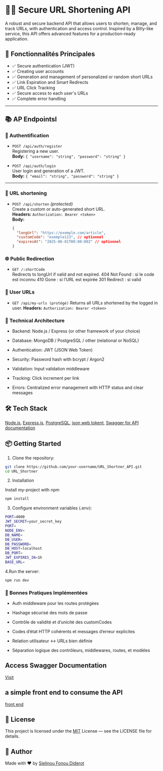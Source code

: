 
# 🔐🔗 Secure URL Shortening API

A robust and secure backend API that allows users to shorten, manage, and track URLs, with authentication and access control. Inspired by a Bitly-like service, this API offers advanced features for a production-ready application.

## 🚀 Fonctionnalités Principales

- ✅ Secure authentication (JWT)
- ✅ Creating user accounts
- ✅ Generation and management of personalized or random short URLs
- ✅ Link Expiration and Smart Redirects
- ✅ URL Click Tracking
- ✅ Secure access to each user's URLs
- ✅ Complete error handling

---

## 📚 AP EndpointsI

### 🔐 Authentification

- `POST /api/auth/register`  
  Registering a new user.  
  **Body:** `{ "username": "string", "password": "string" }`

- `POST /api/auth/login`  
  User login and generation of a JWT.  
  **Body:** `{ "email": "string", "password": "string" }`

---

### 🔗 URL shortening


- `POST /api/shorten` *(protected)*  
  Create a custom or auto-generated short URL.  
  **Headers:** `Authorization: Bearer <token>`  
  **Body:**  
  ```json
  {
    "longUrl": "https://exemple.com/article",
    "customCode": "exemple123", // optionnel
    "expiresAt": "2025-06-01T00:00:00Z" // optionnel
  }

### 🌐 Public Redirection


- `GET /:shortCode`   
  Redirects to longUrl if valid and not expired.
  404 Not Found : si le code est inconnu
  410 Gone : si l’URL est expirée
  301 Redirect : si valid  


### 📁 User URLs

- `GET /api/my-urls (protégé)`
  Returns all URLs shortened by the logged in user.
  **Headers:** `Authorization: Bearer <token>`

### 🧠 Technical Architecture

- Backend: Node.js / Express (or other framework of your choice)

- Database: MongoDB / PostgreSQL / other (relational or NoSQL)

- Authentication: JWT (JSON Web Token)

- Security: Password hash with bcrypt / Argon2

- Validation: Input validation middleware

- Tracking: Click increment per link

- Errors: Centralized error management with HTTP status and clear messages

## 🛠️ Tech Stack

[Node.js](https://nodejs.org/en/learn/getting-started/),
[Express.js](https://expressjs.com/),
[PostgreSQL](https://www.postgresql.org/),
[json web tokent](https://jwt.io/),
[Swagger for API documentation](https://swagger.io/solutions/api-documentation/)

## 📦 Getting Started

1. Clone the repository:

```bash
git clone https://github.com/your-username/URL_Shortner_API.git
cd URL_Shortner

```
2. Installation

Install my-project with npm

```bash
npm install

```
3. Configure environment variables (.env):

```bash
PORT=4000
JWT_SECRET=your_secret_key
PORT=
NODE_ENV=
DB_NAME=
DB_USER=
DB_PASSWORD=
DB_HOST=localhost
DB_PORT=
JWT_EXPIRES_IN=1h
BASE_URL=

```
4.Run the server:

```bash
npm run dev

```

### 📌 Bonnes Pratiques Implémentées
-  Auth middleware pour les routes protégées

-  Hashage sécurisé des mots de passe

-  Contrôle de validité et d’unicité des customCodes

-  Codes d’état HTTP cohérents et messages d’erreur explicites

-  Relation utilisateur ↔ URLs bien définie

-  Séparation logique des contrôleurs, middlewares, routes, et modèles



## Access Swagger Documentation

[Visit](http://localhost:4000/api/api-docs)

## a simple front end to consume the API

[front end](https://short-link-front-production.up.railway.app)

## 📄 License

This project is licensed under the [MIT](https://snyk.io/fr/articles/what-is-mit-license/) License — see the LICENSE file for details.

## 🙌 Author

Made with ❤️ by [Sielinou Fonou Diderot]()

